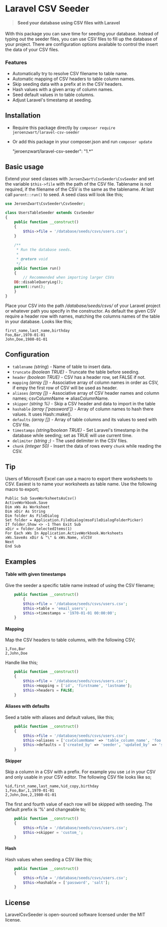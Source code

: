# Laravel CSV Seeder
> #### Seed your database using CSV files with Laravel

With this package you can save time for seeding your database. Instead of typing out the seeder files, you can use CSV files to fill up the database of your project. There are configuration options available to control the insert the data of your CSV files.

### Features

- Automatically try to resolve CSV filename to table name.
- Automatic mapping of CSV headers to table column names.
- Skip seeding data with a prefix at in the CSV headers.
- Hash values with a given array of column names.
- Seed default values in to table columns.
- Adjust Laravel's timestamp at seeding.

## Installation
- Require this package directly by `composer require jeroenzwart/laravel-csv-seeder`
- Or add this package in your composer.json and run `composer update`

    "jeroenzwart/laravel-csv-seeder": "1.*"

## Basic usage
Extend your seed classes with `JeroenZwart\CsvSeeder\CsvSeeder` and set the variable `$this->file` with the path of the CSV file. Tablename is not required, if the filename of the CSV is the same as the tablename. At last call `parent::run()` to seed. A seed class will look like this;
```php
use JeroenZwart\CsvSeeder\CsvSeeder;

class UsersTableSeeder extends CsvSeeder
{
    public function __construct()
    {
        $this->file = '/database/seeds/csvs/users.csv';
    }
    
    /**
     * Run the database seeds.
     *
     * @return void
     */
    public function run()
    {
        // Recommended when importing larger CSVs
	DB::disableQueryLog();
	parent::run();
    }
}
```
Place your CSV into the path */database/seeds/csvs/* of your Laravel project or whatever path you specify in the constructor. As default the given CSV require a header row with names, matching the columns names of the table in your database. Looks like this;

    first_name,last_name,birthday
    Foo,Bar,1970-01-01
    John,Doe,1980-01-01

## Configuration
- `tablename` *(string*) - Name of table to insert data.
- `truncate` *(boolean TRUE)*  - Truncate the table before seeding.
- `header` *(boolean TRUE)* - CSV has a header row, set FALSE if not.
- `mapping` *(array [])* - Associative array of column names in order as CSV, if empy the first row of CSV will be used as header.
- `aliases` *(array [])* - Associative array of CSV header names and column names; csvColumnName => aliasColumnName.
- `skipper` *(string %)* - Skip a CSV header and data to import in the table
- `hashable` *(array ['password'])* - Array of column names to hash there values. It uses Hash::make().
- `defaults` *(array [])* - Array of table columns and its values to seed with CSV file.
- `timestamps` *(string/boolean TRUE)* - Set Laravel's timestamp in the database while seeding; set as TRUE will use current time.
- `delimiter` *(string ;)* - The used delimiter in the CSV files.
- `chunk` *(integer 50)* - Insert the data of rows every `chunk` while reading the CSV.

## Tip
Users of Microsoft Excel can use a macro to export there worksheets to CSV. Easiest is to name your worksheets as table name. Use the following macro to export;

    Public Sub SaveWorksheetsAsCsv()
    ActiveWorkbook.Save
    Dim xWs As Worksheet
    Dim xDir As String
    Dim folder As FileDialog
    Set folder = Application.FileDialog(msoFileDialogFolderPicker)
    If folder.Show <> -1 Then Exit Sub
    xDir = folder.SelectedItems(1)
    For Each xWs In Application.ActiveWorkbook.Worksheets
    xWs.SaveAs xDir & "\" & xWs.Name, xlCSV
    Next
    End Sub

## Examples
#### Table with given timestamps
Give the seeder a specific table name instead of using the CSV filename;
```php
	public function __construct()
    	{
		$this->file = '/database/seeds/csvs/users.csv';
		$this->table = 'email_users';
		$this->timestamps = '1970-01-01 00:00:00';
	}
```

#### Mapping
Map the CSV headers to table columns, with the following CSV;

    1,Foo,Bar
    2,John,Doe

Handle like this;    
```php
	public function __construct()
	{
		$this->file = '/database/seeds/csvs/users.csv';
		$this->mapping = ['id', 'firstname', 'lastname'];
		$this->headers = FALSE;
	}
```

#### Aliases with defaults
Seed a table with aliases and default values, like this;
```php
	public function __construct()
	{
		$this->file = '/database/seeds/csvs/users.csv';
		$this->aliases = ['csvColumnName' => 'table_column_name', 'foo' => 'bar'];
		$this->defaults = ['created_by' => 'seeder', 'updated_by' => 'seeder'];
	}
```

#### Skipper
Skip a column in a CSV with a prefix. For example you use `id` in your CSV and only usable in your CSV editor. The following CSV file looks like so;

    %id,first_name,last_name,%id_copy,birthday
    1,Foo,Bar,1,1970-01-01
    2,John,Doe,2,1980-01-01

The first and fourth value of each row will be skipped with seeding. The default prefix is '%' and changeable to;
```php
	public function __construct()
	{
		$this->file = '/database/seeds/csvs/users.csv';
		$this->skipper = 'custom_';
	}
```

#### Hash
Hash values when seeding a CSV like this;
```php
	public function __construct()
	{
		$this->file = '/database/seeds/csvs/users.csv';
		$this->hashable = ['password', 'salt'];
	}
```

## License
LaravelCsvSeeder is open-sourced software licensed under the MIT license.
